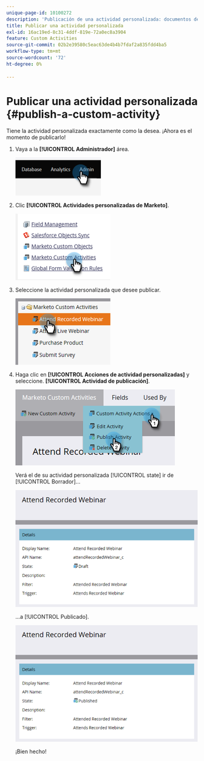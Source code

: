 ```yaml
---
unique-page-id: 10100272
description: 'Publicación de una actividad personalizada: documentos de Marketo, documentación del producto'
title: Publicar una actividad personalizada
exl-id: 16ac19ed-8c31-4ddf-819e-72a0ec8a3904
feature: Custom Activities
source-git-commit: 02b2e39580c5eac63de4b4b7fdaf2a835fdd4ba5
workflow-type: tm+mt
source-wordcount: '72'
ht-degree: 0%

---
```


# Publicar una actividad personalizada {#publish-a-custom-activity}

Tiene la actividad personalizada exactamente como la desea. ¡Ahora es el momento de publicarlo!

1. Vaya a la **[!UICONTROL Administrador]** área.

   ![](assets/publish-a-custom-activity-1.png)

1. Clic **[!UICONTROL Actividades personalizadas de Marketo]**.

   ![](assets/publish-a-custom-activity-2.png)

1. Seleccione la actividad personalizada que desee publicar.

   ![](assets/publish-a-custom-activity-3.png)

1. Haga clic en **[!UICONTROL Acciones de actividad personalizadas]** y seleccione. **[!UICONTROL Actividad de publicación]**.

   ![](assets/publish-a-custom-activity-4.png)

   Verá el de su actividad personalizada [!UICONTROL state] ir de [!UICONTROL Borrador]...

   ![](assets/publish-a-custom-activity-5.png)

   ...a [!UICONTROL Publicado].

   ![](assets/publish-a-custom-activity-6.png)

   ¡Bien hecho!
